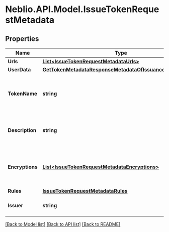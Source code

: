 # Neblio.API.Model.IssueTokenRequestMetadata
## Properties

Name | Type | Description | Notes
------------ | ------------- | ------------- | -------------
**Urls** | [**List&lt;IssueTokenRequestMetadataUrls&gt;**](IssueTokenRequestMetadataUrls.md) |  | [optional] 
**UserData** | [**GetTokenMetadataResponseMetadataOfIssuanceDataUserData**](GetTokenMetadataResponseMetadataOfIssuanceDataUserData.md) |  | [optional] 
**TokenName** | **string** | Token Symbol it will be identified by (ex. NIBBL) | [optional] 
**Description** | **string** | Long name or description of token (ex. Nibble) | [optional] 
**Encryptions** | [**List&lt;IssueTokenRequestMetadataEncryptions&gt;**](IssueTokenRequestMetadataEncryptions.md) | Array of encryption instruction objects for encrypting userData | [optional] 
**Rules** | [**IssueTokenRequestMetadataRules**](IssueTokenRequestMetadataRules.md) |  | [optional] 
**Issuer** | **string** | Name of token issuer | [optional] 

[[Back to Model list]](../README.md#documentation-for-models) [[Back to API list]](../README.md#documentation-for-api-endpoints) [[Back to README]](../README.md)

